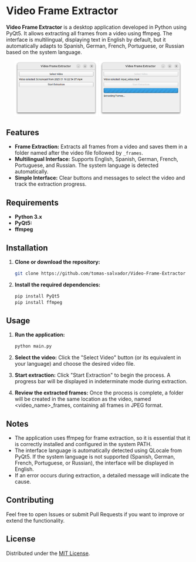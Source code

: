 # Video Frame Extractor

**Video Frame Extractor** is a desktop application developed in Python using PyQt5. It allows extracting all frames from a video using ffmpeg. The interface is multilingual, displaying text in English by default, but it automatically adapts to Spanish, German, French, Portuguese, or Russian based on the system language.

<p align="center">
  <img src="screenshots/screenshot1.png" alt="Screenshot of Base menu" width="45%">
  <img src="screenshots/screenshot2.png" alt="Screenshot of Extracting" width="45%">
</p>

## Features

- **Frame Extraction:** Extracts all frames from a video and saves them in a folder named after the video file followed by `_frames`.
- **Multilingual Interface:** Supports English, Spanish, German, French, Portuguese, and Russian. The system language is detected automatically.
- **Simple Interface:** Clear buttons and messages to select the video and track the extraction progress.

## Requirements

- **Python 3.x**
- **PyQt5:**
- **ffmpeg**

## Installation

1. **Clone or download the repository:**
   ```bash
   git clone https://github.com/tomas-salvador/Video-Frame-Extractor
2. **Install the required dependencies:**
   ```bash
   pip install PyQt5
   pip install ffmpeg

## Usage

1. **Run the application:**

   ```bash
   python main.py
2. **Select the video:**
   Click the "Select Video" button (or its equivalent in your language) and choose the desired video file.
3. **Start extraction:**
   Click "Start Extraction" to begin the process. A progress bar will be displayed in indeterminate mode during extraction.
4. **Review the extracted frames:**
   Once the process is complete, a folder will be created in the same location as the video, named <video_name>_frames, containing all frames in JPEG format.

## Notes

- The application uses ffmpeg for frame extraction, so it is essential that it is correctly installed and configured in the system PATH.
- The interface language is automatically detected using QLocale from PyQt5. If the system language is not supported (Spanish, German, French, Portuguese, or Russian), the interface will be displayed in English.
- If an error occurs during extraction, a detailed message will indicate the cause.

## Contributing

Feel free to open Issues or submit Pull Requests if you want to improve or extend the functionality.

## License

Distributed under the [MIT License](LICENSE).
